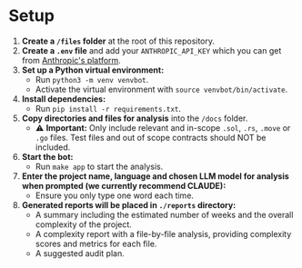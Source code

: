 # Setup

1. **Create a `/files` folder** at the root of this repository.
2. **Create a `.env` file** and add your `ANTHROPIC_API_KEY` which you can get from [Anthropic's platform](https://console.anthropic.com/).
3. **Set up a Python virtual environment:**
   - Run `python3 -m venv venvbot`.
   - Activate the virtual environment with `source venvbot/bin/activate`.
4. **Install dependencies:**
   - Run `pip install -r requirements.txt`.
5. **Copy directories and files for analysis** into the `/docs` folder.
   - ⚠️ **Important:** Only include relevant and in-scope `.sol`, `.rs`, `.move` or `.go` files. Test files and out of scope contracts should NOT be included.
6. **Start the bot:**
   - Run `make app` to start the analysis.
7. **Enter the project name, language and chosen LLM model for analysis when prompted (we currently recommend CLAUDE):** 
   - Ensure you only type one word each time.
8. **Generated reports will be placed in `./reports` directory:**
   - A summary including the estimated number of weeks and the overall complexity of the project.
   - A complexity report with a file-by-file analysis, providing complexity scores and metrics for each file.
   - A suggested audit plan.
